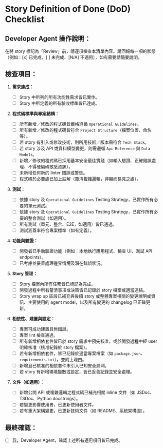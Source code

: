 # Story Definition of Done (DoD) Checklist

## Developer Agent 操作說明：

在將 story 標記為「Review」前，請逐項檢查本清單內容。請回報每一項的狀態（例如：[x] 已完成、[ ] 未完成、[N/A] 不適用），如有需要請簡要說明。

## 檢查項目：

1.  **需求達成：**

    - [ ] Story 中所列的所有功能性需求皆已實作。
    - [ ] Story 中所定義的所有驗收標準皆已達成。

2.  **程式碼標準與專案結構：**

    - [ ] 所有新增／修改的程式碼皆嚴格遵循 `Operational Guidelines`。
    - [ ] 所有新增／修改的程式碼皆符合 `Project Structure`（檔案位置、命名等）。
    - [ ] 若 story 有引入或修改技術，則所用技術／版本需符合 `Tech Stack`。
    - [ ] 若 story 涉及 API 或資料模型變更，則需遵循 `Api Reference` 與 `Data Models`。
    - [ ] 新增／修改的程式碼已採用基本安全最佳實踐（如輸入驗證、正確錯誤處理、不得硬編碼敏感資訊）。
    - [ ] 未新增任何新的 linter 錯誤或警告。
    - [ ] 程式碼於必要處已加上註解（釐清複雜邏輯，非顯而易見之處）。

3.  **測試：**

    - [ ] 依據 story 及 `Operational Guidelines` Testing Strategy，已實作所有必要的單元測試。
    - [ ] 依據 story 及 `Operational Guidelines` Testing Strategy，已實作所有必要的整合測試（如適用）。
    - [ ] 所有測試（單元、整合、E2E，如適用）皆已通過。
    - [ ] 測試涵蓋率符合專案標準（如有定義）。

4.  **功能與驗證：**

    - [ ] 開發者已手動驗證功能（例如：本地執行應用程式、檢查 UI、測試 API endpoints）。
    - [ ] 已考慮並妥善處理邊界情境及潛在錯誤狀況。

5.  **Story 管理：**

    - [ ] Story 檔案內所有任務皆已標記為完成。
    - [ ] 開發過程中所有釐清事項或決策皆已記錄於 story 檔案或適當連結。
    - [ ] Story wrap up 區段已補充與後續 story 或整體專案相關的變更說明或資訊、主要使用的 agent model，以及所有變更的 changelog 已正確更新。

6.  **相依性、建置與設定：**

    - [ ] 專案可成功建置且無錯誤。
    - [ ] 專案 lint 檢查通過。
    - [ ] 所有新增相依套件皆已於 story 需求中預先核准，或於開發過程中經 user 明確核准（核准紀錄於 story 檔案）。
    - [ ] 若有新增相依套件，皆已記錄於適當專案檔案（如 `package.json`、`requirements.txt`），並附上理由。
    - [ ] 新增且已核准的相依套件未引入已知安全漏洞。
    - [ ] 若 story 有新增環境變數或設定，皆已妥善記錄並安全處理。

7.  **文件（如適用）：**
    - [ ] 新增公開 API 或複雜邏輯之程式碼已補充相關 inline 文件（如 JSDoc、TSDoc、Python docstrings）。
    - [ ] 若變更影響使用者，已更新使用者文件。
    - [ ] 若有重大架構變更，已更新技術文件（如 README、系統架構圖）。

## 最終確認：

- [ ] 我，Developer Agent，確認上述所有適用項目皆已完成。
